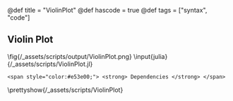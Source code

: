 @def title = "ViolinPlot"
@def hascode = true
@def tags = ["syntax", "code"]

## Violin Plot
\fig{/_assets/scripts/output/ViolinPlot.png}
\input{julia}{/_assets/scripts/ViolinPlot.jl}
~~~
<span style="color:#e53e00;"> <strong> Dependencies </strong> </span>
~~~
\prettyshow{/_assets/scripts/ViolinPlot}
